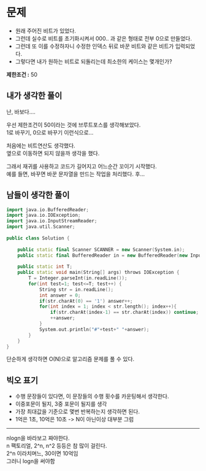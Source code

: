 # 문제 
    
* 원래 주어진 비트가 있었다.        
* 그런데 실수로 비트를 초기화시켜서 000.. 과 같은 형태로 전부 0으로 만들었다.   
* 그런데 또 이를 수정하자니 수정한 인덱스 뒤로 바꾼 비트와 같은 비트가 입력되었다.  
* 그렇다면 내가 원하는 비트로 되돌리는데 최소한의 케이스는 몇개인가?  
  
**제한조건 :** 50   

## 내가 생각한 풀이  
난, 바보다....
      
              
우선 제한조건이 50이라는 것에 브루트포스를 생각해보았다.            
1로 바꾸기, 0으로 바꾸기 이런식으로...       
    
처음에는 비트연산도 생각했다.      
옆으로 이동하면 되지 않을까 생각을 했다.      
   
그래서 재귀를 사용하고 코드가 길어지고 어느순간 꼬이기 시작했다.     
예를 들면, 바꾸면 바꾼 문자열을 만드는 작업을 처리했다.  후...  
  
## 남들이 생각한 풀이 

```c++
import java.io.BufferedReader;
import java.io.IOException;
import java.io.InputStreamReader;
import java.util.Scanner;
 
public class Solution {
 
    public static final Scanner SCANNER = new Scanner(System.in);
    public static final BufferedReader in = new BufferedReader(new InputStreamReader(System.in));
 
    public static int T;
    public static void main(String[] args) throws IOException {
        T = Integer.parseInt(in.readLine());
        for(int test=1; test<=T; test++) {
            String str = in.readLine();
            int answer = 0;
            if(str.charAt(0) == '1') answer++;
            for(int index = 1; index < str.length(); index++){
                if(str.charAt(index-1) == str.charAt(index)) continue;
                ++answer;
            }
            System.out.println("#"+test+" "+answer);
        }
    }
}
```
단순하게 생각하면 O(N)으로 알고리즘 문제를 풀 수 있다.        

## 빅오 표기   
* 수행 문장들이 있다면, 이 문장들의 수행 횟수를 카운팅해서 생각한다.   
* 이중포문이 될지, 3중 포문이 될지를 생각
* 가장 최대값을 기준으로 몇번 반복하는지 생각하면 된다.  
* 1억은 1초, 10억은 10초 -> N이 아닌이상 대부분 그럼 
___  

nlogn을 바라보고 짜야한다.       
n 팩토리얼, 2^n, n^2 등등은 참 많이 걸린다.       
2^n 이라치며느, 30이면 10억임     
그러니 logn을 써야함      
  
 

